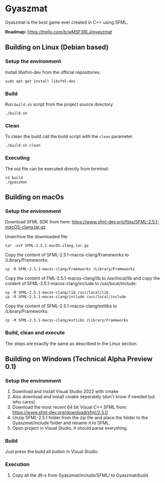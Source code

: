 # Gyaszmat
Gyaszmat is the best game ever created in C++ using SFML.


**Roadmap:** https://trello.com/b/wMSF3RLJ/gyaszmat

## Building on Linux (Debian based)

### Setup the environment
Install libsfml-dev from the official repositories.

```
sudo apt-get install libsfml-dev
```
### Build
Run `build.sh` script from the project source directory.
```
./build.sh
```

### Clean
To clean the build call the build script with the `clean` parameter.
```
./build.sh clean
```

### Executing
The out file can be executed directly from terminal:
```
cd build
./gyaszmat
```

## Building on macOs

### Setup the environment

Download SFML SDK from here:
https://www.sfml-dev.org/files/SFML-2.5.1-macOS-clang.tar.gz

Unarchive the downloaded file:
```
tar -xvf SFML-2.5.1-macOS-clang.tar.gz
```

Copy the content of SFML-2.5.1-macos-clang/Frameworks to /Library/Frameworks:
```
cp -R SFML-2.5.1-macos-clang/Frameworks /Library/Frameworks
```

Copy the content of FML-2.5.1-macos-clang/lib to /usr/local/lib and copy the content of SFML-2.5.1-macos-clang/include to /usr/local/include:
```
cp -R SFML-2.5.1-macos-clang/lib /usr/local/lib
cp -R SFML-2.5.1-macos-clang/include /usr/local/include
```

Copy the content of SFML-2.5.1-macos-clang/extlibs to /Library/Frameworks:
```
cp -R SFML-2.5.1-macos-clang/extlibs /Library/Frameworks
```

### Build, clean and execute
The steps are exactly the same as described in the Linux section.

## Building on Windows (Technical Alpha Preview 0.1)

### Setup the environment
1. Download and install Visual Studio 2022 with cmake
2. Also download and install cmake seperately (don't know if needed but who cares)
3. Download the most recent 64 bit Visual C++ SFML from: https://www.sfml-dev.org/download/sfml/2.5.1/
4. Unzip SFML-2.5.1 folder from the zip file and place the folder to the Gyaszmat/include folder and rename it to SFML.
5. Open project in Visual Studio, it should parse everything.

### Build
Just press the build all button in Visual Studio.

### Execution
1. Copy all the dll-s from Gyaszmat/include/SFML/ to Gyaszmat/build
